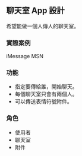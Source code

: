 ## 聊天室 App 設計

希望能做一個人傳人的聊天室。

### 實際案例
iMessage
MSN

### 功能

* 指定要傳給誰，開始聊天。
* 每個聊天室只會有兩個人。
* 可以傳送表情符號附件。

### 角色

* 使用者
* 聊天室
* 附件

